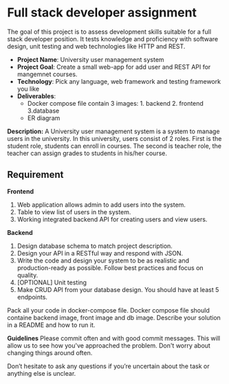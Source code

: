 # Full stack developer assignment

The goal of this project is to assess development skills suitable for a full stack developer position. It tests knowledge and proficiency with software design, unit testing and web technologies like HTTP and REST.

 - **Project Name**: University user management system
 - **Project Goal**:  Create a small web-app for add user and REST API for mangemnet courses.
 - **Technology**: Pick any language, web framework and testing framework you like
 - **Deliverables**:
	 - Docker compose file contain 3 images: 1. backend 2. frontend 3.database
	 - ER diagram

**Description:**
A University user management system is a system to manage users in the university. In this university, users consist of 2 roles. First is the student role, students can enroll in courses. The second is teacher role, the teacher can assign grades to students in his/her course.

## Requirement

**Frontend**
 1. Web application allows admin to add users into the system.
 2. Table to view list of users in the system.
 3. Working integrated backend API for creating users and view users.

**Backend**
1. Design database schema to match project description.
2. Design your API in a RESTful way and respond with JSON.
3. Write the code and design your system to be as realistic and production-ready as possible. Follow best practices and focus on quality.
4. [OPTIONAL] Unit testing
5. Make CRUD API from your database design. You should have at least 5 endpoints.

Pack all your code in docker-compose file. Docker compose file should containe backend image, front image and db image. Describe your solution in a README and how to run it.


**Guidelines**
Please commit often and with good commit messages. This will allow us to see how you've approached the problem. Don't worry about changing things around often.

Don’t hesitate to ask any questions if you’re uncertain about the task or anything else is unclear.

